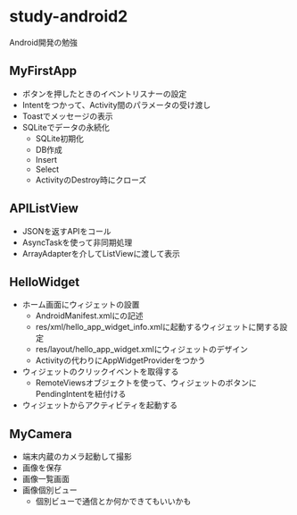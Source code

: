 study-android2
==============

Android開発の勉強

## MyFirstApp

- ボタンを押したときのイベントリスナーの設定
- Intentをつかって、Activity間のパラメータの受け渡し
- Toastでメッセージの表示
- SQLiteでデータの永続化
  - SQLite初期化
  - DB作成
  - Insert
  - Select
  - ActivityのDestroy時にクローズ


## APIListView

- JSONを返すAPIをコール
- AsyncTaskを使って非同期処理
- ArrayAdapterを介してListViewに渡して表示

## HelloWidget

- ホーム画面にウィジェットの設置
  - AndroidManifest.xmlに<receiver>の記述
  - res/xml/hello_app_widget_info.xmlに起動するウィジェットに関する設定
  - res/layout/hello_app_widget.xmlにウィジェットのデザイン
  - Activityの代わりにAppWidgetProviderをつかう
- ウィジェットのクリックイベントを取得する
  - RemoteViewsオブジェクトを使って、ウィジェットのボタンにPendingIntentを紐付ける
- ウィジェットからアクティビティを起動する

## MyCamera
- 端末内蔵のカメラ起動して撮影
- 画像を保存
- 画像一覧画面
- 画像個別ビュー
  - 個別ビューで通信とか何かできてもいいかも
